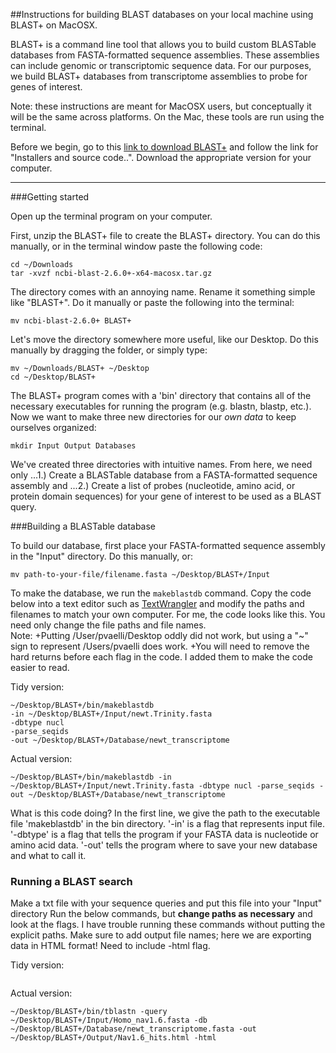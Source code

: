 ##Instructions for building BLAST databases on your local machine using BLAST+ on MacOSX.

BLAST+ is a command line tool that allows you to build custom BLASTable databases from FASTA-formatted sequence assemblies. These assemblies can include genomic or transcriptomic sequence data. For our purposes, we build BLAST+ databases from transcriptome assemblies to probe for genes of interest.

Note: these instructions are meant for MacOSX users, but conceptually it will be the same across platforms. On the Mac, these tools are run using the terminal.

Before we begin, go to this [link to download BLAST+](https://blast.ncbi.nlm.nih.gov/Blast.cgi?PAGE_TYPE=BlastDocs&DOC_TYPE=Download) and follow the link for "Installers and source code..". Download the appropriate version for your computer.

***
###Getting started  

Open up the terminal program on your computer.

First, unzip the BLAST+ file to create the BLAST+ directory. You can do this manually, or in the terminal window paste the following code:
```
cd ~/Downloads
tar -xvzf ncbi-blast-2.6.0+-x64-macosx.tar.gz
```  
The directory comes with an annoying name. Rename it something simple like "BLAST+". Do it manually or paste the following into the terminal:
```
mv ncbi-blast-2.6.0+ BLAST+
```  
Let's move the directory somewhere more useful, like our Desktop. Do this manually by dragging the folder, or simply type:
```
mv ~/Downloads/BLAST+ ~/Desktop
cd ~/Desktop/BLAST+
```

The BLAST+ program comes with a 'bin' directory that contains all of the necessary executables for running the program (e.g. blastn, blastp, etc.). Now we want to make three new directories for our *own data* to keep ourselves organized:
```
mkdir Input Output Databases
```
We've created three directories with intuitive names. From here, we need only 
...1.) Create a BLASTable database from a FASTA-formatted sequence assembly and 
...2.) Create a list of probes (nucleotide, amino acid, or protein domain sequences) for your gene of interest to be used as a BLAST query.

###Building a BLASTable database  

To build our database, first place your FASTA-formatted sequence assembly in the "Input" directory. Do this manually, or:
```
mv path-to-your-file/filename.fasta ~/Desktop/BLAST+/Input
```

To make the database, we run the `makeblastdb` command. Copy the code below into a text editor such as [TextWrangler]() and modify the paths and filenames to match your own computer. For me, the code looks like this. You need only change the file paths and file names.  
Note:
+Putting /User/pvaelli/Desktop oddly did not work, but using a "~" sign to represent /Users/pvaelli does work. 
+You will need to remove the hard returns before each flag in the code. I added them to make the code easier to read.

Tidy version:
```
~/Desktop/BLAST+/bin/makeblastdb 
-in ~/Desktop/BLAST+/Input/newt.Trinity.fasta 
-dbtype nucl 
-parse_seqids 
-out ~/Desktop/BLAST+/Database/newt_transcriptome
```
Actual version:
```
~/Desktop/BLAST+/bin/makeblastdb -in ~/Desktop/BLAST+/Input/newt.Trinity.fasta -dbtype nucl -parse_seqids -out ~/Desktop/BLAST+/Database/newt_transcriptome
```
What is this code doing? In the first line, we give the path to the executable file 'makeblastdb' in the bin directory. '-in' is a flag that represents input file. '-dbtype' is a flag that tells the program if your FASTA data is nucleotide or amino acid data. '-out' tells the program where to save your new database and what to call it. 

### Running a BLAST search
Make a txt file with your sequence queries and put this file into your "Input" directory
Run the below commands, but **change paths as necessary** and look at the flags. I have trouble running these commands without putting the explicit paths. 
Make sure to add output file names; here we are exporting data in HTML format! Need to include -html flag.

Tidy version:
```

```
Actual version:
```
~/Desktop/BLAST+/bin/tblastn -query ~/Desktop/BLAST+/Input/Homo_nav1.6.fasta -db ~/Desktop/BLAST+/Database/newt_transcriptome.fasta -out ~/Desktop/BLAST+/Output/Nav1.6_hits.html -html
```

